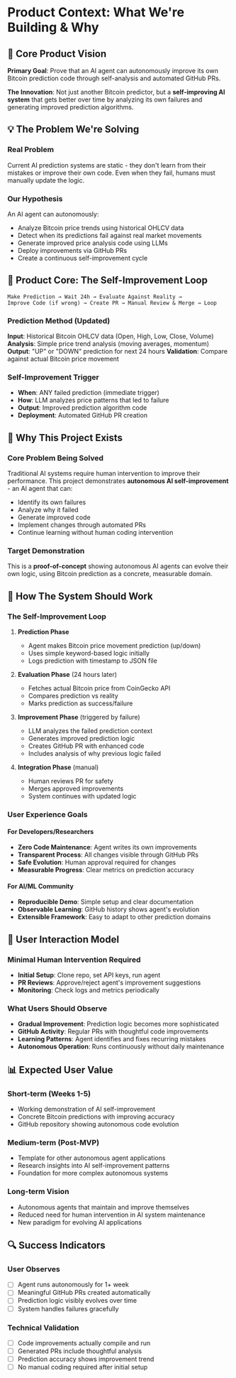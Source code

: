 # Product Context: What We're Building & Why

## 🎯 Core Product Vision

**Primary Goal**: Prove that an AI agent can autonomously improve its own Bitcoin prediction code through self-analysis and automated GitHub PRs.

**The Innovation**: Not just another Bitcoin predictor, but a **self-improving AI system** that gets better over time by analyzing its own failures and generating improved prediction algorithms.

## 💡 The Problem We're Solving

### Real Problem
Current AI prediction systems are static - they don't learn from their mistakes or improve their own code. Even when they fail, humans must manually update the logic.

### Our Hypothesis  
An AI agent can autonomously:
- Analyze Bitcoin price trends using historical OHLCV data
- Detect when its predictions fail against real market movements
- Generate improved price analysis code using LLMs
- Deploy improvements via GitHub PRs
- Create a continuous self-improvement cycle

## 🎯 Product Core: The Self-Improvement Loop

```
Make Prediction → Wait 24h → Evaluate Against Reality → 
Improve Code (if wrong) → Create PR → Manual Review & Merge → Loop
```

### Prediction Method (Updated)
**Input**: Historical Bitcoin OHLCV data (Open, High, Low, Close, Volume)
**Analysis**: Simple price trend analysis (moving averages, momentum)
**Output**: "UP" or "DOWN" prediction for next 24 hours
**Validation**: Compare against actual Bitcoin price movement

### Self-Improvement Trigger
- **When**: ANY failed prediction (immediate trigger)
- **How**: LLM analyzes price patterns that led to failure
- **Output**: Improved prediction algorithm code
- **Deployment**: Automated GitHub PR creation

## 🚀 Why This Project Exists

### Core Problem Being Solved
Traditional AI systems require human intervention to improve their performance. This project demonstrates **autonomous AI self-improvement** - an AI agent that can:
- Identify its own failures
- Analyze why it failed  
- Generate improved code
- Implement changes through automated PRs
- Continue learning without human coding intervention

### Target Demonstration
This is a **proof-of-concept** showing autonomous AI agents can evolve their own logic, using Bitcoin prediction as a concrete, measurable domain.

## 🔄 How The System Should Work

### The Self-Improvement Loop

1. **Prediction Phase**
   - Agent makes Bitcoin price movement prediction (up/down)
   - Uses simple keyword-based logic initially
   - Logs prediction with timestamp to JSON file

2. **Evaluation Phase** (24 hours later)
   - Fetches actual Bitcoin price from CoinGecko API
   - Compares prediction vs reality
   - Marks prediction as success/failure

3. **Improvement Phase** (triggered by failure)
   - LLM analyzes the failed prediction context
   - Generates improved prediction logic
   - Creates GitHub PR with enhanced code
   - Includes analysis of why previous logic failed

4. **Integration Phase** (manual)
   - Human reviews PR for safety
   - Merges approved improvements
   - System continues with updated logic

### User Experience Goals

#### For Developers/Researchers
- **Zero Code Maintenance**: Agent writes its own improvements
- **Transparent Process**: All changes visible through GitHub PRs
- **Safe Evolution**: Human approval required for changes
- **Measurable Progress**: Clear metrics on prediction accuracy

#### For AI/ML Community  
- **Reproducible Demo**: Simple setup and clear documentation
- **Observable Learning**: GitHub history shows agent's evolution
- **Extensible Framework**: Easy to adapt to other prediction domains

## 🎯 User Interaction Model

### Minimal Human Intervention Required
- **Initial Setup**: Clone repo, set API keys, run agent
- **PR Reviews**: Approve/reject agent's improvement suggestions
- **Monitoring**: Check logs and metrics periodically

### What Users Should Observe
- **Gradual Improvement**: Prediction logic becomes more sophisticated
- **GitHub Activity**: Regular PRs with thoughtful code improvements  
- **Learning Patterns**: Agent identifies and fixes recurring mistakes
- **Autonomous Operation**: Runs continuously without daily maintenance

## 📊 Expected User Value

### Short-term (Weeks 1-5)
- Working demonstration of AI self-improvement
- Concrete Bitcoin predictions with improving accuracy
- GitHub repository showing autonomous code evolution

### Medium-term (Post-MVP)
- Template for other autonomous agent applications
- Research insights into AI self-improvement patterns
- Foundation for more complex autonomous systems

### Long-term Vision
- Autonomous agents that maintain and improve themselves
- Reduced need for human intervention in AI system maintenance
- New paradigm for evolving AI applications

## 🔍 Success Indicators

### User Observes
- [ ] Agent runs autonomously for 1+ week
- [ ] Meaningful GitHub PRs created automatically
- [ ] Prediction logic visibly evolves over time
- [ ] System handles failures gracefully

### Technical Validation
- [ ] Code improvements actually compile and run
- [ ] Generated PRs include thoughtful analysis
- [ ] Prediction accuracy shows improvement trend
- [ ] No manual coding required after initial setup 